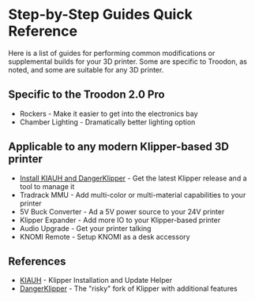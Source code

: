 # Step-by-Step Guides Quick Reference

Here is a list of guides for performing common modifications or supplemental builds for your 3D printer. Some are specific to Troodon, as noted, and some are suitable for any 3D printer. 

## Specific to the Troodon 2.0 Pro 
- Rockers - Make it easier to get into the electronics bay
- Chamber Lighting - Dramatically better lighting option

## Applicable to any modern Klipper-based 3D printer
- [Install KIAUH and DangerKlipper](https://github.com/500Foods/WelcomeToTroodon/blob/main/docs/level_h/KIAUH_danger.md) - Get the latest Klipper release and a tool to manage it
- Tradrack MMU - Add multi-color or multi-material capabilities to your printer
- 5V Buck Converter - Ad a 5V power source to your 24V printer
- Klipper Expander - Add more IO to your Klipper-based printer
- Audio Upgrade - Get your printer talking
- KNOMI Remote - Setup KNOMI as a desk accessory

## References
- [KIAUH](https://github.com/dw-0/kiauh) - Klipper Installation and Update Helper
- [DangerKlipper](https://github.com/DangerKlippers/danger-klipper) - The "risky" fork of Klipper with additional features
